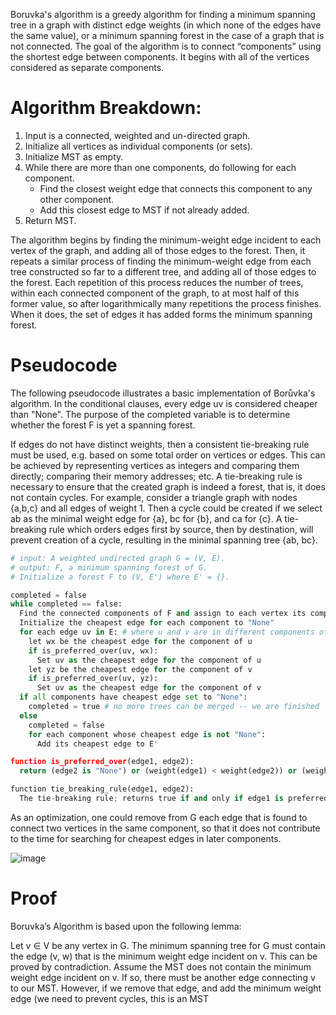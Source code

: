 Boruvka's algorithm is a greedy algorithm for finding a minimum spanning tree in a graph with distinct edge weights (in which none of the edges have the same value), or a minimum spanning forest in the case of a graph that is not connected.
The goal of the algorithm is to connect “components” using the shortest edge between components. It begins with all of the vertices considered as separate components.

# Algorithm Breakdown:

1. Input is a connected, weighted and un-directed graph.
2. Initialize all vertices as individual components (or sets).
3. Initialize MST as empty.
4. While there are more than one components, do following for each component.
      -  Find the closest weight edge that connects this component to any other component.
      -  Add this closest edge to MST if not already added.  
5. Return MST.

The algorithm begins by finding the minimum-weight edge incident to each vertex of the graph, and adding all of those edges to the forest. Then, it repeats a similar process of finding the minimum-weight edge from each tree constructed so far to a different tree, and adding all of those edges to the forest. Each repetition of this process reduces the number of trees, within each connected component of the graph, to at most half of this former value, so after logarithmically many repetitions the process finishes. When it does, the set of edges it has added forms the minimum spanning forest. 

# Pseudocode

The following pseudocode illustrates a basic implementation of Borůvka's algorithm. In the conditional clauses, every edge uv is considered cheaper than "None". The purpose of the completed variable is to determine whether the forest F is yet a spanning forest.

If edges do not have distinct weights, then a consistent tie-breaking rule must be used, e.g. based on some total order on vertices or edges. This can be achieved by representing vertices as integers and comparing them directly; comparing their memory addresses; etc. A tie-breaking rule is necessary to ensure that the created graph is indeed a forest, that is, it does not contain cycles. For example, consider a triangle graph with nodes {a,b,c} and all edges of weight 1. Then a cycle could be created if we select ab as the minimal weight edge for {a}, bc for {b}, and ca for {c}. A tie-breaking rule which orders edges first by source, then by destination, will prevent creation of a cycle, resulting in the minimal spanning tree {ab, bc}.

```py
# input: A weighted undirected graph G = (V, E).
# output: F, a minimum spanning forest of G.
# Initialize a forest F to (V, E') where E' = {}.

completed = false
while completed == false:
  Find the connected components of F and assign to each vertex its component
  Initialize the cheapest edge for each component to "None"
  for each edge uv in E: # where u and v are in different components of F
    let wx be the cheapest edge for the component of u
    if is_preferred_over(uv, wx):
      Set uv as the cheapest edge for the component of u
    let yz be the cheapest edge for the component of v
    if is_preferred_over(uv, yz):
      Set uv as the cheapest edge for the component of v
  if all components have cheapest edge set to "None":
    completed = true # no more trees can be merged -- we are finished
  else
    completed = false
    for each component whose cheapest edge is not "None":
      Add its cheapest edge to E'

function is_preferred_over(edge1, edge2):
  return (edge2 is "None") or (weight(edge1) < weight(edge2)) or (weight(edge1) = weight(edge2) and tie_breaking_rule(edge1, edge2))

function tie_breaking_rule(edge1, edge2):
  The tie-breaking rule; returns true if and only if edge1 is preferred over edge2 in the case of a tie.
```

As an optimization, one could remove from G each edge that is found to connect two vertices in the same component, so that it does not contribute to the time for searching for cheapest edges in later components.

![image](https://github.com/Gnome67/COSC-guides/assets/102388813/ec0a1c26-87fc-4923-9936-3bcf304e4209)

# Proof

Boruvka’s Algorithm is based upon the following lemma:

Let v ∈ V be any vertex in G. The minimum spanning tree for G must contain the edge (v, w) that is the minimum weight edge incident on v.
This can be proved by contradiction. Assume the MST does not contain the minimum weight edge incident on v. If so, there must be another edge connecting v to our MST. However, if we remove that edge, and add the minimum weight edge (we need to prevent cycles, this is an MST
